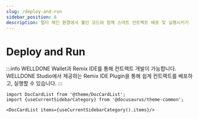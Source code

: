 ```yaml
---
slug: /deploy-and-run
sidebar_position: 6
description: 멀티 체인 환경에서 웰던 코드와 함께 스마트 컨트랙트 배포 및 실행시키기
---
```


# Deploy and Run

:::info
WELLDONE Wallet과 Remix IDE를 통해 컨트랙트 개발이 가능합니다. WELLDONE Studio에서 제공하는 Remix IDE Plugin을 통해 쉽게 컨트랙트를 배포하고, 실행할 수 있습니다.
:::

```mdx-code-block
import DocCardList from '@theme/DocCardList';
import {useCurrentSidebarCategory} from '@docusaurus/theme-common';

<DocCardList items={useCurrentSidebarCategory().items}/>
```
